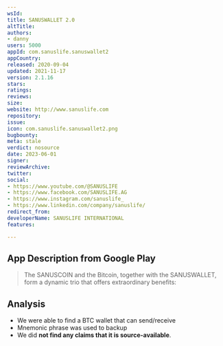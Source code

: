 ```yaml
---
wsId: 
title: SANUSWALLET 2.0
altTitle: 
authors:
- danny
users: 5000
appId: com.sanuslife.sanuswallet2
appCountry: 
released: 2020-09-04
updated: 2021-11-17
version: 2.1.16
stars: 
ratings: 
reviews: 
size: 
website: http://www.sanuslife.com
repository: 
issue: 
icon: com.sanuslife.sanuswallet2.png
bugbounty: 
meta: stale
verdict: nosource
date: 2023-06-01
signer: 
reviewArchive: 
twitter: 
social:
- https://www.youtube.com/@SANUSLIFE
- https://www.facebook.com/SANUSLIFE.AG
- https://www.instagram.com/sanuslife_
- https://www.linkedin.com/company/sanuslife/
redirect_from: 
developerName: SANUSLIFE INTERNATIONAL
features: 

---
```


## App Description from Google Play 

> The SANUSCOIN and the Bitcoin, together with the SANUSWALLET, form a dynamic trio that offers extraordinary benefits:

## Analysis 

- We were able to find a BTC wallet that can send/receive 
- Mnemonic phrase was used to backup 
- We did **not find any claims that it is source-available**.